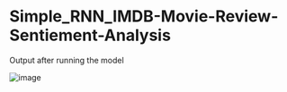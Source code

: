 # Simple_RNN_IMDB-Movie-Review-Sentiement-Analysis

Output after running the model

![image](https://github.com/user-attachments/assets/c9088bc8-8e57-42e9-bc6e-9e20ea73a488)
